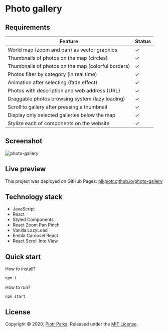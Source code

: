 # Photo gallery

## Requirements

|Feature|Status|
|---|---|
|World map (zoom and pan) as vector graphics|&check;|
|Thumbnails of photos on the map (circles)|&check;|
|Thumbnails of photos on the map (colorful borders)|&check;|
|Photos filter by category (in real time)|&check;|
|Animation after selecting (fade effect)|&check;|
|Photos with description and web address (URL)|&check;|
|Draggable photos browsing system (lazy loading)|&check;|
|Scroll to gallery after pressing a thumbnail|&check;|
|Display only selected galleries below the map|&check;|
|Stylize each of components on the website|&check;|

## Screenshot

![photo-gallery](https://user-images.githubusercontent.com/21959354/71565862-06cf8f80-2ab3-11ea-9500-ab938a0e1d5f.png)

## Live preview

This project was deployed on GitHub Pages: [plkpiotr.github.io/photo-gallery](https://plkpiotr.github.io/photo-gallery/)

## Technology stack

- JavaScript
- React
- Styled Components
- React Zoom Pan Pinch
- Vanilla LazyLoad
- Embla Carousel React
- React Scroll Into View

## Quick start

How to install?
```
npm i
```

How to run?
```
npm start
```

## License

Copyright © 2020, [Piotr Pałka](https://github.com/plkpiotr). Released under the [MIT License](LICENSE).
